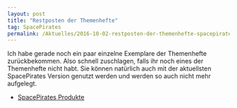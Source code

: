 ```yaml
---
layout: post
title: "Restposten der Themenhefte"
tag: SpacePirates
permalink: /Aktuelles/2016-10-02-restposten-der-themenhefte-spacepirates
---
```


Ich habe gerade noch ein paar einzelne Exemplare der Themenhefte zurückbekommen. Also schnell zuschlagen, falls ihr noch eines der Themenhefte nicht habt. Sie können natürlich auch mit der aktuellsten SpacePirates Version genutzt werden und werden so auch nicht mehr aufgelegt.

- [SpacePirates Produkte](https://spacepirates.jcgames.de/Publikationen/)
